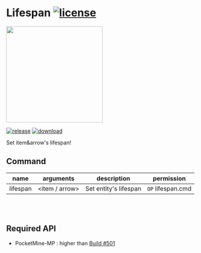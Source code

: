 # Lifespan [![license](https://img.shields.io/github/license/PresentKim/Lifespan.svg?label=License)](LICENSE)
<img src="https://rawgit.com/PresentKim/SVG-files/master/plugin-icons/itempopup.svg" height="256" width="256">  

[![release](https://img.shields.io/github/release/PresentKim/Lifespan.svg?label=Release)](https://github.com/PresentKim/Lifespan/releases/latest) [![download](https://img.shields.io/github/downloads/PresentKim/Lifespan/total.svg?label=Download)](https://github.com/PresentKim/Lifespan/releases/latest)


Set item&arrow's lifespan!

## Command
| name     | arguments                  | description             | permission        |
| :------: | :------------------------: | :---------------------: | :---------------: |
| lifespan |  <item / arrow> <lifespan> | Set entity's lifespan   | `OP` lifespan.cmd |
  
<br/><br/>
  
## Required API
- PocketMine-MP : higher than [Build #501](https://jenkins.pmmp.io/job/PocketMine-MP/501)
